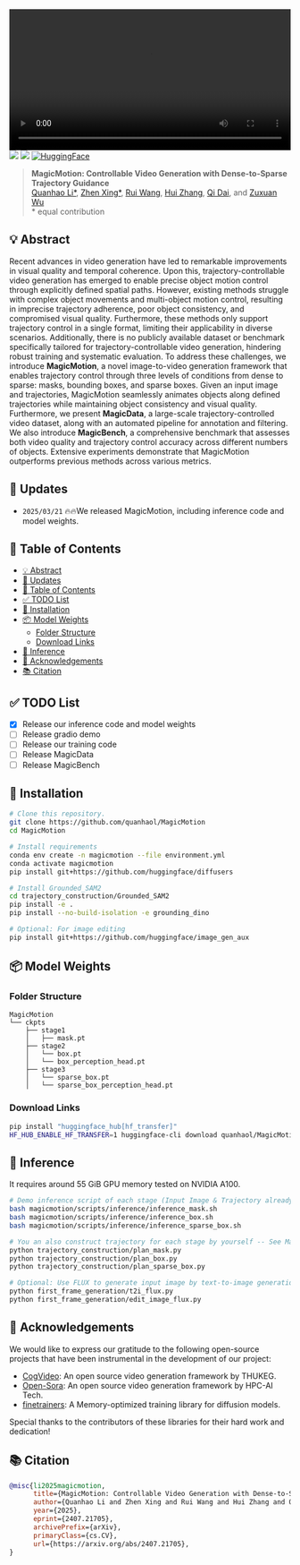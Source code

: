 <video src="https://github.com/user-attachments/assets/965d4d76-afcb-49e4-ab92-f871427f7ab7" width="100%" controls>
  Your browser does not support the video tag.
</video>
<br>
<a href="https://arxiv.org/pdf/2412.03859"><img src="https://img.shields.io/static/v1?label=Paper&message=2412.03859&color=red&logo=arxiv"></a>
<a href="https://quanhaol.github.io/magicmotion-site/"><img src="https://img.shields.io/static/v1?label=Project&message=Page&color=green&logo=github-pages"></a>
<a href="https://huggingface.co/quanhaol/MagicMotion"><img src="https://img.shields.io/badge/🤗_HuggingFace-Model-ffbd45.svg" alt="HuggingFace"></a>

> **MagicMotion: Controllable Video Generation with Dense-to-Sparse Trajectory Guidance**
> <br>
> [Quanhao Li\*](https://github.com/quanhaol), [Zhen Xing\*](https://chenhsing.github.io/), [Rui Wang](https://scholar.google.com/citations?user=116smmsAAAAJ&hl=en), [Hui Zhang](https://huizhang0812.github.io/), [Qi Dai](https://daiqi1989.github.io/), and [Zuxuan Wu](https://zxwu.azurewebsites.net/)
> <br>
\* equal contribution

## 💡 Abstract

Recent advances in video generation have led to remarkable improvements in visual quality and temporal coherence. Upon this, trajectory-controllable video generation has emerged to enable precise object motion control through explicitly defined spatial paths.
However, existing methods struggle with complex object movements and multi-object motion control, resulting in imprecise trajectory adherence, poor object consistency, and compromised visual quality.
Furthermore, these methods only support trajectory control in a single format, limiting their applicability in diverse scenarios.
Additionally, there is no publicly available dataset or benchmark specifically tailored for trajectory-controllable video generation, hindering robust training and systematic evaluation.
To address these challenges, we introduce **MagicMotion**, a novel image-to-video generation framework that enables trajectory control through three levels of conditions from dense to sparse: masks, bounding boxes, and sparse boxes. Given an input image and trajectories, MagicMotion seamlessly animates objects along defined trajectories while maintaining object consistency and visual quality.
Furthermore, we present **MagicData**, a large-scale trajectory-controlled video dataset, along with an automated pipeline for annotation and filtering.
We also introduce **MagicBench**, a comprehensive benchmark that assesses both video quality and trajectory control accuracy across different numbers of objects.
Extensive experiments demonstrate that MagicMotion outperforms previous methods across various metrics.

## 📣 Updates

- `2025/03/21` 🔥🔥We released MagicMotion, including inference code and model weights.

## 📑 Table of Contents

- [💡 Abstract](#-abstract)
- [📣 Updates](#-updates)
- [📑 Table of Contents](#-table-of-contents)
- [✅ TODO List](#-todo-list)
- [🐍 Installation](#-installation)
- [📦 Model Weights](#-model-weights)
  - [Folder Structure](#folder-structure)
  - [Download Links](#download-links)
- [🔄 Inference](#-inference)
- [🤝 Acknowledgements](#-acknowledgements)
- [📚 Citation](#-citation)

## ✅ TODO List

- [x] Release our inference code and model weights
- [ ] Release gradio demo
- [ ] Release our training code
- [ ] Release MagicData
- [ ] Release MagicBench

## 🐍 Installation

```bash
# Clone this repository.
git clone https://github.com/quanhaol/MagicMotion
cd MagicMotion

# Install requirements
conda env create -n magicmotion --file environment.yml
conda activate magicmotion
pip install git+https://github.com/huggingface/diffusers

# Install Grounded_SAM2
cd trajectory_construction/Grounded_SAM2
pip install -e .
pip install --no-build-isolation -e grounding_dino

# Optional: For image editing
pip install git+https://github.com/huggingface/image_gen_aux
```

## 📦 Model Weights

### Folder Structure

```
MagicMotion
└── ckpts
    ├── stage1
    │   ├── mask.pt
    ├── stage2
    │   └── box.pt
    │   └── box_perception_head.pt
    ├── stage3
    │   └── sparse_box.pt
    │   └── sparse_box_perception_head.pt
```

### Download Links

```bash
pip install "huggingface_hub[hf_transfer]"
HF_HUB_ENABLE_HF_TRANSFER=1 huggingface-cli download quanhaol/MagicMotion --local-dir ckpts
```

## 🔄 Inference

It requires around 55 GiB GPU memory tested on NVIDIA A100.

```bash
# Demo inference script of each stage (Input Image & Trajectory already provided)
bash magicmotion/scripts/inference/inference_mask.sh
bash magicmotion/scripts/inference/inference_box.sh
bash magicmotion/scripts/inference/inference_sparse_box.sh

# You an also construct trajectory for each stage by yourself -- See MagicMotion/trajectory_construction for more details
python trajectory_construction/plan_mask.py
python trajectory_construction/plan_box.py
python trajectory_construction/plan_sparse_box.py

# Optional: Use FLUX to generate input image by text-to-image generation or image editing -- See MagicMotion/first_frame_generation for more details
python first_frame_generation/t2i_flux.py
python first_frame_generation/edit_image_flux.py
```

## 🤝 Acknowledgements

We would like to express our gratitude to the following open-source projects that have been instrumental in the development of our project:

- [CogVideo](https://github.com/THUDM/CogVideo): An open source video generation framework by THUKEG.
- [Open-Sora](https://github.com/hpcaitech/Open-Sora): An open source video generation framework by HPC-AI Tech.
- [finetrainers](https://github.com/a-r-r-o-w/finetrainers): A Memory-optimized training library for diffusion models.

Special thanks to the contributors of these libraries for their hard work and dedication!

## 📚 Citation

```bibtex
@misc{li2025magicmotion,
      title={MagicMotion: Controllable Video Generation with Dense-to-Sparse Trajectory Guidance},
      author={Quanhao Li and Zhen Xing and Rui Wang and Hui Zhang and Qi Dai and Zuxuan Wu},
      year={2025},
      eprint={2407.21705},
      archivePrefix={arXiv},
      primaryClass={cs.CV},
      url={https://arxiv.org/abs/2407.21705},
}
```

